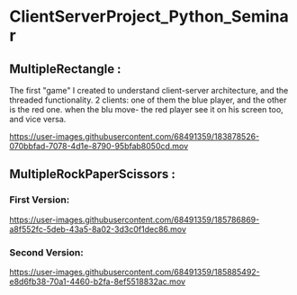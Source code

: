 # ClientServerProject_Python_Seminar

## MultipleRectangle :
  The first "game" I created to understand client-server architecture, and the threaded functionality.
  2 clients: one of them the blue player, and the other is the red one. when the blu move- the red player see it on his screen too, and vice versa.

https://user-images.githubusercontent.com/68491359/183878526-070bbfad-7078-4d1e-8790-95bfab8050cd.mov

## MultipleRockPaperScissors :
### First Version:
https://user-images.githubusercontent.com/68491359/185786869-a8f552fc-5deb-43a5-8a02-3d3c0f1dec86.mov


### Second Version:

https://user-images.githubusercontent.com/68491359/185885492-e8d6fb38-70a1-4460-b2fa-8ef5518832ac.mov





